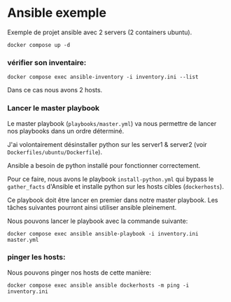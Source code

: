 # Ansible exemple

Exemple de projet ansible avec 2 servers (2 containers ubuntu).

`docker compose up -d`

### vérifier son inventaire:

`docker compose exec ansible-inventory -i inventory.ini --list`

Dans ce cas nous avons 2 hosts.

### Lancer le master playbook

Le master playbook (`playbooks/master.yml`) va nous permettre de lancer nos playbooks dans un ordre
déterminé.

J'ai volontairement désinstaller python sur les server1 & server2 (voir `Dockerfiles/ubuntu/Dockerfile`).

Ansible a besoin de python installé pour fonctionner correctement.

Pour ce faire, nous avons le playbook `install-python.yml` qui bypass le `gather_facts` d'Ansible et installe
python sur les hosts cibles (`dockerhosts`).

Ce playbook doit être lancer en premier dans notre master playbook. Les tâches suivantes pourront ainsi utiliser
ansible pleinement.

Nous pouvons lancer le playbook avec la commande suivante:

`docker compose exec ansible ansible-playbook -i inventory.ini master.yml`

### pinger les hosts:

Nous pouvons pinger nos hosts de cette manière:

`docker compose exec ansible ansible dockerhosts -m ping -i inventory.ini`
